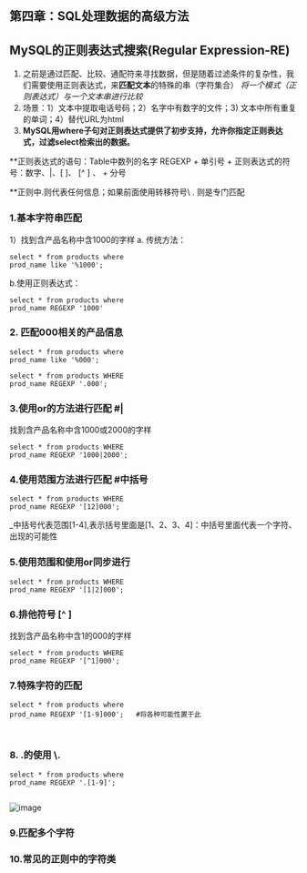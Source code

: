 ## 第四章：SQL处理数据的高级方法 

## MySQL的正则表达式搜索(Regular Expression-RE)  
1. 之前是通过匹配、比较、通配符来寻找数据，但是随着过滤条件的复杂性，我们需要使用正则表达式，来**匹配文本**的特殊的串（字符集合）
_将一个模式（正则表达式）与一个文本串进行比较_   
2. 场景：1）文本中提取电话号码；2）名字中有数字的文件；3) 文本中所有重复的单词；4）替代URL为html
3. **MySQL用where子句对正则表达式提供了初步支持，允许你指定正则表达式，过滤select检索出的数据。**  

**正则表达式的语句：Table中数列的名字 REGEXP + 单引号 + 正则表达式的符号：数字、|、[  ]、 [^ ] 、 + 分号 

**正则中.则代表任何信息；如果前面使用转移符号\\ . 则是专门匹配 

### 1.基本字符串匹配 
1）找到含产品名称中含1000的字样
a. 传统方法：
```
select * from products where
prod_name like '%1000'; 

```
b.使用正则表达式：
```
select * from products where
prod_name REGEXP '1000' 

```
 
 ### 2. 匹配000相关的产品信息 
```
select * from products where
prod_name like '%000';

select * from products WHERE
prod_name REGEXP '.000'; 

```

### 3.使用or的方法进行匹配   #| 
找到含产品名称中含1000或2000的字样
```
select * from products WHERE
prod_name REGEXP '1000|2000'; 

```  

### 4.使用范围方法进行匹配  #中括号
```  
select * from products WHERE
prod_name REGEXP '[12]000';
```  
_中括号代表范围[1-4],表示括号里面是[1、2、3、4]：中括号里面代表一个字符、出现的可能性


### 5.使用范围和使用or同步进行 
```  
select * from products WHERE
prod_name REGEXP '[1|2]000';  
```  

### 6.排他符号 [^ ] 
找到含产品名称中含1的000的字样
```  
select * from products WHERE
prod_name REGEXP '[^1]000';
```  

### 7.特殊字符的匹配
```  
select * from products where
prod_name REGEXP '[1-9]000';   #将各种可能性置于此 
```  
```  


```

### 8. .的使用   \\. 

``` 
select * from products where
prod_name REGEXP '.[1-9]'; 


``` 
![image](https://github.com/sophieloveforlearning/sophielearner.github.io/blob/main/%E6%88%AA%E5%B1%8F2020-12-13%20%E4%B8%8B%E5%8D%885.57.15.png) 







### 9.匹配多个字符



### 10.常见的正则中的字符类 


